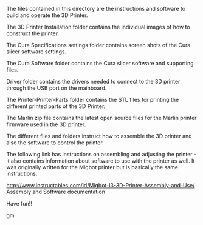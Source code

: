 
The files contained in this directory are the instructions and software to build and operate the 3D Printer.

The 3D Printer Installation folder contains the individual images of how to construct the printer.

The Cura Specifications settings folder contains screen shots of the Cura slicer software settings.

The Cura Software folder contains the Cura slicer software and supporting files.

Driver folder contains the drivers needed to connect to the 3D printer through the USB port on the mainboard.

The Printer-Printer-Parts folder contains the STL files for printing the different printed parts of the 3D Printer.

The Marlin zip file contains the latest open source files for the Marlin printer firmware used in the 3D printer.

The different files and folders instruct how to assemble the 3D printer and also the software to control the printer.

The following link has instructions on assembling and adjusting the printer - it also contains information about software to use with the printer as well.  It was originally written for the Migbot printer but is basically the same instructions.

http://www.instructables.com/id/Migbot-I3-3D-Printer-Assembly-and-Use/		Assembly and Software documentation

Have fun!!

gm
